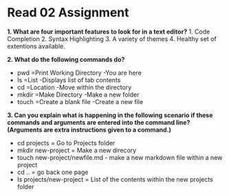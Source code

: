# Read 02 Assignment

__1. What are four important features to look for in a text editor?__ 1. Code Completion 2. Syntax Highlighting 3. A variety of themes 4. Healthy set of extentions available.

__2. What do the following commands do?__
* pwd =Print Working Directory -You are here
* ls =List -Displays list of tab contents
* cd =Location -Move within the directory 
* mkdir =Make Directory -Make a new folder
* touch =Create a blank file -Create a new file

__3. Can you explain what is happening in the following scenario if these commands and arguments are entered into the command line? (Arguments are extra instructions given to a command.)__
* cd projects = Go to Projects folder
* mkdir new-project = Make a new direcory
* touch new-project/newfile.md - make a new markdown file within a  new project
* cd .. = go back one page
* ls projects/new-project = List of the contents within the new projects folder